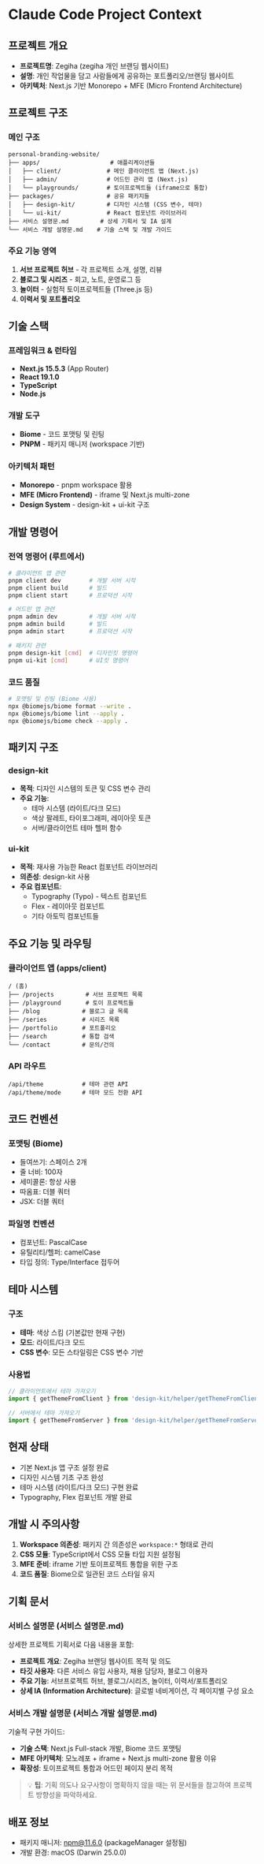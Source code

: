 # Claude Code Project Context

## 프로젝트 개요
- **프로젝트명**: Zegiha (zegiha 개인 브랜딩 웹사이트)
- **설명**: 개인 작업물을 담고 사람들에게 공유하는 포트폴리오/브랜딩 웹사이트
- **아키텍처**: Next.js 기반 Monorepo + MFE (Micro Frontend Architecture)

## 프로젝트 구조

### 메인 구조
```
personal-branding-website/
├── apps/                    # 애플리케이션들
│   ├── client/             # 메인 클라이언트 앱 (Next.js)
│   ├── admin/              # 어드민 관리 앱 (Next.js)
│   └── playgrounds/        # 토이프로젝트들 (iframe으로 통합)
├── packages/               # 공유 패키지들
│   ├── design-kit/         # 디자인 시스템 (CSS 변수, 테마)
│   └── ui-kit/             # React 컴포넌트 라이브러리
├── 서비스 설명문.md         # 상세 기획서 및 IA 설계
└── 서비스 개발 설명문.md    # 기술 스택 및 개발 가이드
```

### 주요 기능 영역
1. **서브 프로젝트 허브** - 각 프로젝트 소개, 설명, 리뷰
2. **블로그 및 시리즈** - 회고, 노트, 운영로그 등
3. **놀이터** - 실험적 토이프로젝트들 (Three.js 등)
4. **이력서 및 포트폴리오**

## 기술 스택

### 프레임워크 & 런타임
- **Next.js 15.5.3** (App Router)
- **React 19.1.0**
- **TypeScript**
- **Node.js**

### 개발 도구
- **Biome** - 코드 포맷팅 및 린팅
- **PNPM** - 패키지 매니저 (workspace 기반)

### 아키텍처 패턴
- **Monorepo** - pnpm workspace 활용
- **MFE (Micro Frontend)** - iframe 및 Next.js multi-zone
- **Design System** - design-kit + ui-kit 구조

## 개발 명령어

### 전역 명령어 (루트에서)
```bash
# 클라이언트 앱 관련
pnpm client dev        # 개발 서버 시작
pnpm client build      # 빌드
pnpm client start      # 프로덕션 시작

# 어드민 앱 관련
pnpm admin dev         # 개발 서버 시작
pnpm admin build       # 빌드
pnpm admin start       # 프로덕션 시작

# 패키지 관련
pnpm design-kit [cmd]  # 디자인킷 명령어
pnpm ui-kit [cmd]      # UI킷 명령어
```

### 코드 품질
```bash
# 포맷팅 및 린팅 (Biome 사용)
npx @biomejs/biome format --write .
npx @biomejs/biome lint --apply .
npx @biomejs/biome check --apply .
```

## 패키지 구조

### design-kit
- **목적**: 디자인 시스템의 토큰 및 CSS 변수 관리
- **주요 기능**:
  - 테마 시스템 (라이트/다크 모드)
  - 색상 팔레트, 타이포그래피, 레이아웃 토큰
  - 서버/클라이언트 테마 헬퍼 함수

### ui-kit
- **목적**: 재사용 가능한 React 컴포넌트 라이브러리
- **의존성**: design-kit 사용
- **주요 컴포넌트**:
  - Typography (Typo) - 텍스트 컴포넌트
  - Flex - 레이아웃 컴포넌트
  - 기타 아토믹 컴포넌트들

## 주요 기능 및 라우팅

### 클라이언트 앱 (apps/client)
```
/ (홈)
├── /projects         # 서브 프로젝트 목록
├── /playground       # 토이 프로젝트들
├── /blog            # 블로그 글 목록
├── /series          # 시리즈 목록
├── /portfolio       # 포트폴리오
├── /search          # 통합 검색
└── /contact         # 문의/건의
```

### API 라우트
```
/api/theme           # 테마 관련 API
/api/theme/mode      # 테마 모드 전환 API
```

## 코드 컨벤션

### 포맷팅 (Biome)
- 들여쓰기: 스페이스 2개
- 줄 너비: 100자
- 세미콜론: 항상 사용
- 따옴표: 더블 쿼터
- JSX: 더블 쿼터

### 파일명 컨벤션
- 컴포넌트: PascalCase
- 유틸리티/헬퍼: camelCase
- 타입 정의: Type/Interface 접두어

## 테마 시스템

### 구조
- **테마**: 색상 스킴 (기본값만 현재 구현)
- **모드**: 라이트/다크 모드
- **CSS 변수**: 모든 스타일링은 CSS 변수 기반

### 사용법
```typescript
// 클라이언트에서 테마 가져오기
import { getThemeFromClient } from 'design-kit/helper/getThemeFromClient';

// 서버에서 테마 가져오기
import { getThemeFromServer } from 'design-kit/helper/getThemeFromServer';
```

## 현재 상태
- 기본 Next.js 앱 구조 설정 완료
- 디자인 시스템 기초 구조 완성
- 테마 시스템 (라이트/다크 모드) 구현 완료
- Typography, Flex 컴포넌트 개발 완료

## 개발 시 주의사항

1. **Workspace 의존성**: 패키지 간 의존성은 `workspace:*` 형태로 관리
2. **CSS 모듈**: TypeScript에서 CSS 모듈 타입 지원 설정됨
3. **MFE 준비**: iframe 기반 토이프로젝트 통합을 위한 구조
4. **코드 품질**: Biome으로 일관된 코드 스타일 유지

## 기획 문서

### 서비스 설명문 (서비스 설명문.md)
상세한 프로젝트 기획서로 다음 내용을 포함:
- **프로젝트 개요**: Zegiha 브랜딩 웹사이트 목적 및 의도
- **타깃 사용자**: 다른 서비스 유입 사용자, 채용 담당자, 블로그 이용자
- **주요 기능**: 서브프로젝트 허브, 블로그/시리즈, 놀이터, 이력서/포트폴리오
- **상세 IA (Information Architecture)**: 글로벌 네비게이션, 각 페이지별 구성 요소

### 서비스 개발 설명문 (서비스 개발 설명문.md)
기술적 구현 가이드:
- **기술 스택**: Next.js Full-stack 개발, Biome 코드 포맷팅
- **MFE 아키텍처**: 모노레포 + iframe + Next.js multi-zone 활용 이유
- **확장성**: 토이프로젝트 통합과 어드민 페이지 분리 목적

> 💡 **팁**: 기획 의도나 요구사항이 명확하지 않을 때는 위 문서들을 참고하여 프로젝트 방향성을 파악하세요.

## 배포 정보
- 패키지 매니저: npm@11.6.0 (packageManager 설정됨)
- 개발 환경: macOS (Darwin 25.0.0)